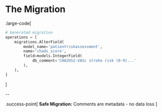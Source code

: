 # The Migration

.large-code[

```python
# Generated migration
operations = [
    migrations.AlterField(
        model_name='patientriskassessment',
        name='chads_score',
        field=models.IntegerField(
            db_comment='CHA2DS2-VASc stroke risk (0-9)...'
        ),
    ),
]
```

]

--

.success-point[
**Safe Migration:** Comments are metadata - no data loss
]
